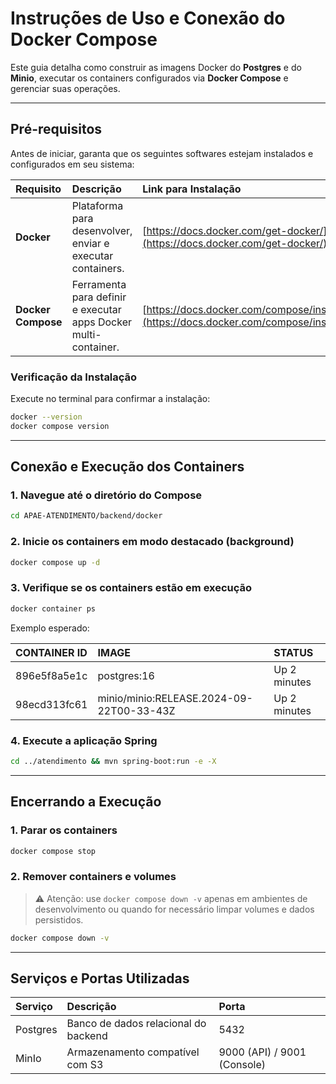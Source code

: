 # Instruções de Uso e Conexão do Docker Compose

Este guia detalha como construir as imagens Docker do **Postgres** e do **Minio**, executar os containers configurados via **Docker Compose** e gerenciar suas operações.

***

## Pré-requisitos

Antes de iniciar, garanta que os seguintes softwares estejam instalados e configurados em seu sistema:


| Requisito | Descrição | Link para Instalação |
| :-- | :-- | :-- |
| **Docker** | Plataforma para desenvolver, enviar e executar containers. | [https://docs.docker.com/get-docker/](https://docs.docker.com/get-docker/) |
| **Docker Compose** | Ferramenta para definir e executar apps Docker multi-container. | [https://docs.docker.com/compose/install/](https://docs.docker.com/compose/install/) |

### Verificação da Instalação

Execute no terminal para confirmar a instalação:

```bash
docker --version
docker compose version
```


***

## Conexão e Execução dos Containers

### 1. Navegue até o diretório do Compose

```bash
cd APAE-ATENDIMENTO/backend/docker
```


### 2. Inicie os containers em modo destacado (background)

```bash
docker compose up -d
```


### 3. Verifique se os containers estão em execução

```bash
docker container ps
```

Exemplo esperado:


| CONTAINER ID | IMAGE | STATUS |
| :-- | :-- | :-- |
| 896e5f8a5e1c | postgres:16 | Up 2 minutes |
| 98ecd313fc61 | minio/minio:RELEASE.2024-09-22T00-33-43Z | Up 2 minutes |

### 4. Execute a aplicação Spring

```bash
cd ../atendimento && mvn spring-boot:run -e -X
```


***

## Encerrando a Execução

### 1. Parar os containers

```bash
docker compose stop
```


### 2. Remover containers e volumes

> ⚠️ Atenção: use `docker compose down -v` apenas em ambientes de desenvolvimento ou quando for necessário limpar volumes e dados persistidos.

```bash
docker compose down -v
```


***

## Serviços e Portas Utilizadas

| Serviço | Descrição | Porta |
| :-- | :-- | :-- |
| Postgres | Banco de dados relacional do backend | 5432 |
| MinIo | Armazenamento compatível com S3 | 9000 (API) / 9001 (Console) |



